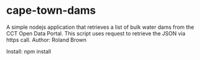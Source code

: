 # cape-town-dams
A simple nodejs application that retrieves a list of bulk water dams from the CCT Open Data Portal.
This script uses request to retrieve the JSON via https call.
Author: Roland Brown

Install:
npm install

